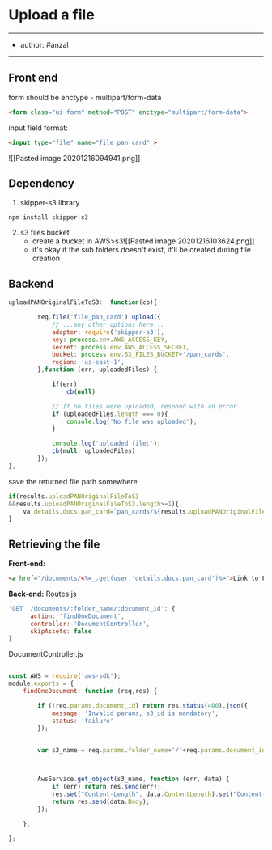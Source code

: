 # Upload a file
---
- author: #anzal
--- 


## Front end
form should be enctype - multipart/form-data
```html
<form class="ui form" method="POST" enctype="multipart/form-data">
```

input field format:
```html
<input type="file" name="file_pan_card" >
```
![[Pasted image 20201216094941.png]]
## Dependency
1. skipper-s3 library
```console
npm install skipper-s3
```

2. s3 files bucket 
	- create a bucket in AWS>s3![[Pasted image 20201216103624.png]]
	- it's okay if the sub folders doesn't exist, it'll be created during file creation

## Backend
```javascript
uploadPANOriginalFileToS3:  function(cb){

		req.file('file_pan_card').upload({
			// ...any other options here...
			adapter: require('skipper-s3'),
			key: process.env.AWS_ACCESS_KEY,
			secret: process.env.AWS_ACCESS_SECRET,
			bucket: process.env.S3_FILES_BUCKET+'/pan_cards',
			region: 'us-east-1',
		},function (err, uploadedFiles) {

			if(err)
				cb(null)

			// If no files were uploaded, respond with an error.
			if (uploadedFiles.length === 0){
				console.log('No file was uploaded');
			}

			console.log('uploaded file:');
			cb(null, uploadedFiles)
		});
},

```

save the returned file path somewhere
```javascript
if(results.uploadPANOriginalFileToS3
&&results.uploadPANOriginalFileToS3.length>=1){
	va.details.docs.pan_card=`pan_cards/${results.uploadPANOriginalFileToS3[0].fd}`
}

```


## Retrieving the file
**Front-end:**
```html
<a href="/documents/<%=_.get(user,'details.docs.pan_card')%>">Link to File</a>
```

**Back-end:**
Routes.js
```javascript
'GET  /documents/:folder_name/:document_id': {
	  action: 'findOneDocument',
	  controller: 'DocumentController',
	  skipAssets: false
}
```

DocumentController.js
```javascript

const AWS = require('aws-sdk');
module.exports = {
    findOneDocument: function (req,res) {

        if (!req.params.document_id) return res.status(400).json({
            message: 'Invalid params, s3_id is mandatory',
            status: 'failure'
        });

        
		var s3_name = req.params.folder_name+'/'+req.params.document_id;



		AwsService.get_object(s3_name, function (err, data) {
			if (err) return res.send(err);
			res.set("Content-Length", data.ContentLength).set("Content-Type", data.ContentType);
			return res.send(data.Body);
		});
    
    },

};

```



